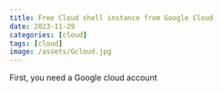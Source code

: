 ```yaml
---
title: Free Cloud shell instance from Google Cloud
date: 2023-11-29
categories: [cloud]
tags: [cloud]
image: /assets/Gcloud.jpg
---
```


First, you need a Google cloud account 
